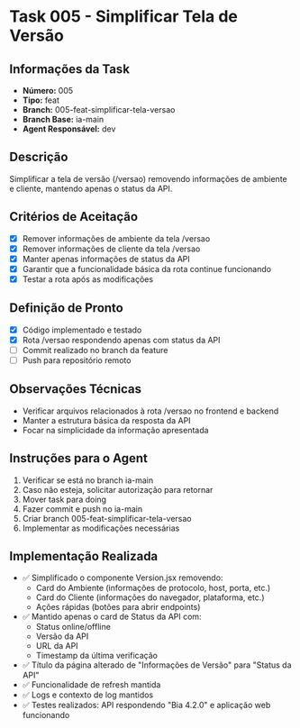 # Task 005 - Simplificar Tela de Versão

## Informações da Task
- **Número:** 005
- **Tipo:** feat
- **Branch:** 005-feat-simplificar-tela-versao
- **Branch Base:** ia-main
- **Agent Responsável:** dev

## Descrição
Simplificar a tela de versão (/versao) removendo informações de ambiente e cliente, mantendo apenas o status da API.

## Critérios de Aceitação
- [x] Remover informações de ambiente da tela /versao
- [x] Remover informações de cliente da tela /versao
- [x] Manter apenas informações de status da API
- [x] Garantir que a funcionalidade básica da rota continue funcionando
- [x] Testar a rota após as modificações

## Definição de Pronto
- [x] Código implementado e testado
- [x] Rota /versao respondendo apenas com status da API
- [ ] Commit realizado no branch da feature
- [ ] Push para repositório remoto

## Observações Técnicas
- Verificar arquivos relacionados à rota /versao no frontend e backend
- Manter a estrutura básica da resposta da API
- Focar na simplicidade da informação apresentada

## Instruções para o Agent
1. Verificar se está no branch ia-main
2. Caso não esteja, solicitar autorização para retornar
3. Mover task para doing
4. Fazer commit e push no ia-main
5. Criar branch 005-feat-simplificar-tela-versao
6. Implementar as modificações necessárias

## Implementação Realizada
- ✅ Simplificado o componente Version.jsx removendo:
  - Card do Ambiente (informações de protocolo, host, porta, etc.)
  - Card do Cliente (informações do navegador, plataforma, etc.)
  - Ações rápidas (botões para abrir endpoints)
- ✅ Mantido apenas o card de Status da API com:
  - Status online/offline
  - Versão da API
  - URL da API
  - Timestamp da última verificação
- ✅ Título da página alterado de "Informações de Versão" para "Status da API"
- ✅ Funcionalidade de refresh mantida
- ✅ Logs e contexto de log mantidos
- ✅ Testes realizados: API respondendo "Bia 4.2.0" e aplicação web funcionando
